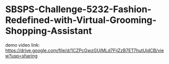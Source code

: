 # SBSPS-Challenge-5232-Fashion-Redefined-with-Virtual-Grooming-Shopping-Assistant

demo video link:
https://drive.google.com/file/d/1CZPcGwzGUjMLd7FijZzB7ET7hutUidCB/view?usp=sharing
